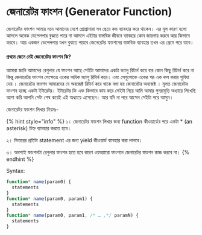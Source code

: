 # জেনারেটর ফাংশন (Generator Function)

জেনারেটর ফাংশন আমার মনে আমাদের দেশে প্রোগ্রামারা সব ছেয়ে কম ব্যাবহার করে থাকেন। এর মূল কারণ হলো আসলে অনেক ডেপেলপার বুঝতে পারে না আসলে এইটার বাস্তবিক জীবনে ব্যাবহার কোন জায়গায় করবে আর কিভাবে করবে। আর একজন ডেপেলপার যখন বুঝতে পারবে জেনেরেটর ফাংশনের বাস্তবিক ব্যাবহার তখন এর প্রেমে পরে যাবে।&#x20;

#### প্রথমে জেনে নেই জেনেরেটর ফাংশন কি?

আমারা জানি আমাদের রেগুলার যে ফাংশন আছে সেইটা আমাদের একটা ভ্যালু রিটার্ন করে বার কোন কিছু রিটার্ন করে না কিন্তু জেনারেটর ফাংশন সেক্ষেত্রে একের অধিক ভ্যালু রিটার্ন করে। এবং সেগুলোকে একের পর এক কল করার সুবিধা দেয় । জেনারেটর ফাংশন  আমারদের যে অবজেক্ট রিটার্ন  করে থাকে  বলা হয় জেনারেটর  অবজেক্ট  । মূলত জেনারেটর ফাংশন হচ্ছে একটা ইটারেটর। ইটারেটর কি এবং কিভাবে কায করে সেইটা নিয়ে আমি আমার পুনরাবৃত্তি অধ্যায়ে লিখেছি আশা করি আপনি সেটা শেষ করেই এই অধ্যায়ে এসেছেন। আর যদি না পরে আসেন সেইটা পরে আসুন।&#x20;

জেনারেটর ফাংশন লিখার নিয়মঃ-&#x20;

{% hint style="info" %}
১। জেনারেটর ফাংশন লিখার জন্য function কীওয়ার্ডের পরে একটা \* (an asterisk) চিহ্ন ব্যাবহার করতে হবে।

২। ভিতরের প্রতিটা statement এর জন্য yield  কীওয়ার্ড ব্যাবহার করা লাগবে।

৩। অবশ্যই ফাংশনটা রেগুলার ফাংশন হতে হবে কারণ ওয়অ্যারো ফাংশনে  জেনারেটর ফাংশন কাজ করবে না।&#x20;
{% endhint %}

Syntax:

```javascript
function* name(param0) {
  statements
}
function* name(param0, param1) {
  statements
}
function* name(param0, param1, /* … ,*/ paramN) {
  statements
}
```
